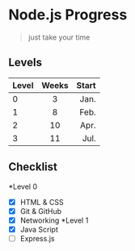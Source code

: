 # Node.js Progress

>just take your time

## Levels

| Level | Weeks | Start |
| ----- |:-----:| ----: |
| 0     | 3     | Jan.  |
| 1     | 8     | Feb.  |
| 2     | 10    | Apr.  |
| 3     | 11    | Jul.  |

## Checklist

*Level 0
  - [x] HTML & CSS
  - [x] Git & GitHub
  - [x] Networking
*Level 1
  - [x] Java Script
  - [ ] Express.js
